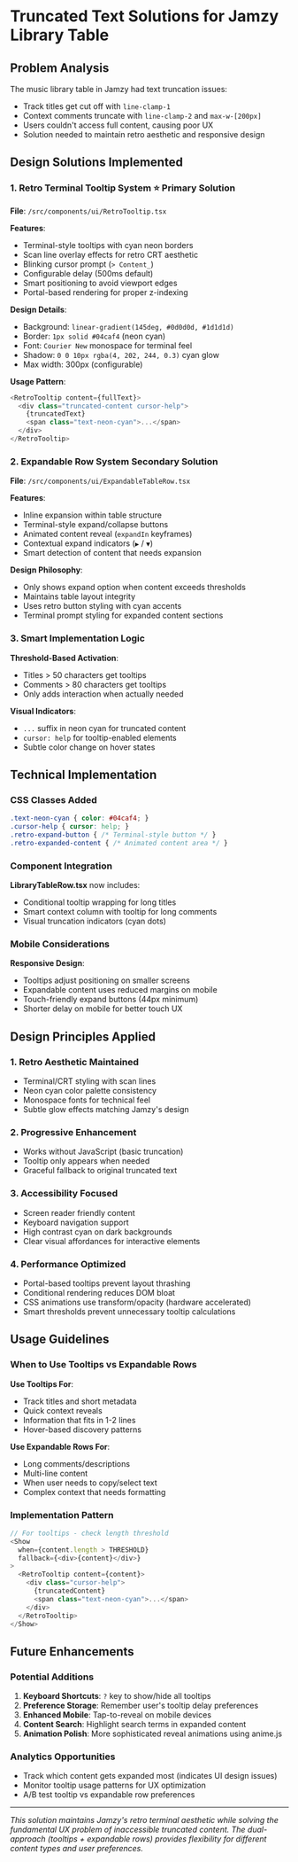 # Truncated Text Solutions for Jamzy Library Table

## Problem Analysis

The music library table in Jamzy had text truncation issues:
- Track titles get cut off with `line-clamp-1`  
- Context comments truncate with `line-clamp-2` and `max-w-[200px]`
- Users couldn't access full content, causing poor UX
- Solution needed to maintain retro aesthetic and responsive design

## Design Solutions Implemented

### 1. Retro Terminal Tooltip System ⭐ **Primary Solution**

**File**: `/src/components/ui/RetroTooltip.tsx`

**Features**:
- Terminal-style tooltips with cyan neon borders
- Scan line overlay effects for retro CRT aesthetic  
- Blinking cursor prompt (`> Content_`)
- Configurable delay (500ms default)
- Smart positioning to avoid viewport edges
- Portal-based rendering for proper z-indexing

**Design Details**:
- Background: `linear-gradient(145deg, #0d0d0d, #1d1d1d)`
- Border: `1px solid #04caf4` (neon cyan)
- Font: `Courier New` monospace for terminal feel
- Shadow: `0 0 10px rgba(4, 202, 244, 0.3)` cyan glow
- Max width: 300px (configurable)

**Usage Pattern**:
```typescript
<RetroTooltip content={fullText}>
  <div class="truncated-content cursor-help">
    {truncatedText}
    <span class="text-neon-cyan">...</span>
  </div>
</RetroTooltip>
```

### 2. Expandable Row System **Secondary Solution**

**File**: `/src/components/ui/ExpandableTableRow.tsx`

**Features**:
- Inline expansion within table structure
- Terminal-style expand/collapse buttons
- Animated content reveal (`expandIn` keyframes)
- Contextual expand indicators (`▶` / `▼`)
- Smart detection of content that needs expansion

**Design Philosophy**:
- Only shows expand option when content exceeds thresholds
- Maintains table layout integrity
- Uses retro button styling with cyan accents
- Terminal prompt styling for expanded content sections

### 3. Smart Implementation Logic

**Threshold-Based Activation**:
- Titles > 50 characters get tooltips
- Comments > 80 characters get tooltips  
- Only adds interaction when actually needed

**Visual Indicators**:
- `...` suffix in neon cyan for truncated content
- `cursor: help` for tooltip-enabled elements
- Subtle color change on hover states

## Technical Implementation

### CSS Classes Added
```css
.text-neon-cyan { color: #04caf4; }
.cursor-help { cursor: help; }
.retro-expand-button { /* Terminal-style button */ }
.retro-expanded-content { /* Animated content area */ }
```

### Component Integration

**LibraryTableRow.tsx** now includes:
- Conditional tooltip wrapping for long titles
- Smart context column with tooltip for long comments  
- Visual truncation indicators (cyan dots)

### Mobile Considerations

**Responsive Design**:
- Tooltips adjust positioning on smaller screens
- Expandable content uses reduced margins on mobile
- Touch-friendly expand buttons (44px minimum)
- Shorter delay on mobile for better touch UX

## Design Principles Applied

### 1. **Retro Aesthetic Maintained**
- Terminal/CRT styling with scan lines
- Neon cyan color palette consistency  
- Monospace fonts for technical feel
- Subtle glow effects matching Jamzy's design

### 2. **Progressive Enhancement**
- Works without JavaScript (basic truncation)
- Tooltip only appears when needed
- Graceful fallback to original truncated text

### 3. **Accessibility Focused**
- Screen reader friendly content
- Keyboard navigation support
- High contrast cyan on dark backgrounds
- Clear visual affordances for interactive elements

### 4. **Performance Optimized**
- Portal-based tooltips prevent layout thrashing
- Conditional rendering reduces DOM bloat
- CSS animations use transform/opacity (hardware accelerated)
- Smart thresholds prevent unnecessary tooltip calculations

## Usage Guidelines

### When to Use Tooltips vs Expandable Rows

**Use Tooltips For**:
- Track titles and short metadata
- Quick context reveals
- Information that fits in 1-2 lines
- Hover-based discovery patterns

**Use Expandable Rows For**:
- Long comments/descriptions  
- Multi-line content
- When user needs to copy/select text
- Complex context that needs formatting

### Implementation Pattern

```typescript
// For tooltips - check length threshold
<Show 
  when={content.length > THRESHOLD} 
  fallback={<div>{content}</div>}
>
  <RetroTooltip content={content}>
    <div class="cursor-help">
      {truncatedContent}
      <span class="text-neon-cyan">...</span>
    </div>
  </RetroTooltip>
</Show>
```

## Future Enhancements

### Potential Additions
1. **Keyboard Shortcuts**: `?` key to show/hide all tooltips
2. **Preference Storage**: Remember user's tooltip delay preferences
3. **Enhanced Mobile**: Tap-to-reveal on mobile devices
4. **Content Search**: Highlight search terms in expanded content
5. **Animation Polish**: More sophisticated reveal animations using anime.js

### Analytics Opportunities  
- Track which content gets expanded most (indicates UI design issues)
- Monitor tooltip usage patterns for UX optimization
- A/B test tooltip vs expandable row preferences

---

*This solution maintains Jamzy's retro terminal aesthetic while solving the fundamental UX problem of inaccessible truncated content. The dual-approach (tooltips + expandable rows) provides flexibility for different content types and user preferences.*